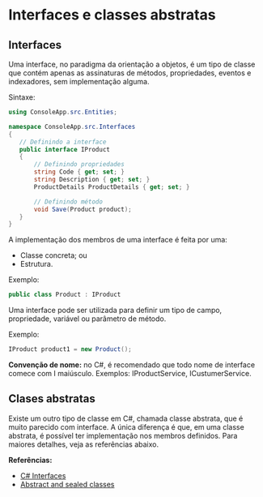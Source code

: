# Interfaces e classes abstratas

## Interfaces

Uma interface, no paradigma da orientação a objetos, é um tipo de classe que contém apenas as assinaturas de métodos, propriedades, eventos e indexadores, sem implementação alguma.

Sintaxe:
```csharp
using ConsoleApp.src.Entities;

namespace ConsoleApp.src.Interfaces
{
   // Definindo a interface
   public interface IProduct
   {
       // Definindo propriedades
       string Code { get; set; }
       string Description { get; set; }
       ProductDetails ProductDetails { get; set; }

       // Definindo método
       void Save(Product product);
   }
}
```

A implementação dos membros de uma interface é feita por uma:
* Classe concreta; ou
* Estrutura.

Exemplo:
```csharp
public class Product : IProduct
```

Uma interface pode ser utilizada para definir um tipo de campo, propriedade, variável ou parâmetro de método.

Exemplo:
```csharp
IProduct product1 = new Product();
```

**Convenção de nome:** no C#, é recomendado que todo nome de interface comece com I maiúsculo. Exemplos: IProductService, ICustumerService.

## Clases abstratas

Existe um outro tipo de classe em C#, chamada classe abstrata, que é muito parecido com interface.
A única diferença é que, em uma classe abstrata, é possível ter implementação nos membros definidos. Para maiores detalhes, veja as referências abaixo.

**Referências:**
* [C# Interfaces](https://docs.microsoft.com/pt-br/dotnet/csharp/programming-guide/interfaces/)
* [Abstract and sealed classes](https://docs.microsoft.com/pt-br/dotnet/csharp/programming-guide/classes-and-structs/abstract-and-sealed-classes-and-class-members)
